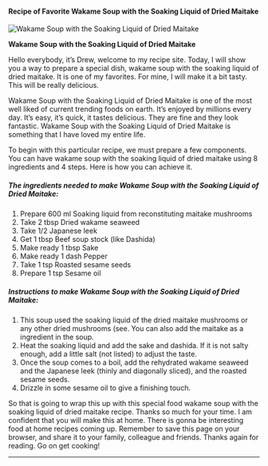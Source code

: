             

#### Recipe of Favorite Wakame Soup with the Soaking Liquid of Dried Maitake

![Wakame Soup with the Soaking Liquid of Dried Maitake](https://img-global.cpcdn.com/recipes/5370593462452224/751x532cq70/wakame-soup-with-the-soaking-liquid-of-dried-maitake-recipe-main-photo.jpg)

**Wakame Soup with the Soaking Liquid of Dried Maitake**

Hello everybody, it’s Drew, welcome to my recipe site. Today, I will show you a way to prepare a special dish, wakame soup with the soaking liquid of dried maitake. It is one of my favorites. For mine, I will make it a bit tasty. This will be really delicious.

Wakame Soup with the Soaking Liquid of Dried Maitake is one of the most well liked of current trending foods on earth. It’s enjoyed by millions every day. It’s easy, it’s quick, it tastes delicious. They are fine and they look fantastic. Wakame Soup with the Soaking Liquid of Dried Maitake is something that I have loved my entire life.

To begin with this particular recipe, we must prepare a few components. You can have wakame soup with the soaking liquid of dried maitake using 8 ingredients and 4 steps. Here is how you can achieve it.

##### The ingredients needed to make Wakame Soup with the Soaking Liquid of Dried Maitake:

1.  Prepare 600 ml Soaking liquid from reconstituting maitake mushrooms
2.  Take 2 tbsp Dried wakame seaweed
3.  Take 1/2 Japanese leek
4.  Get 1 tbsp Beef soup stock (like Dashida)
5.  Make ready 1 tbsp Sake
6.  Make ready 1 dash Pepper
7.  Take 1 tsp Roasted sesame seeds
8.  Prepare 1 tsp Sesame oil

##### Instructions to make Wakame Soup with the Soaking Liquid of Dried Maitake:

1.  This soup used the soaking liquid of the dried maitake mushrooms or any other dried mushrooms (see. You can also add the maitake as a ingredient in the soup.
2.  Heat the soaking liquid and add the sake and dashida. If it is not salty enough, add a little salt (not listed) to adjust the taste.
3.  Once the soup comes to a boil, add the rehydrated wakame seaweed and the Japanese leek (thinly and diagonally sliced), and the roasted sesame seeds.
4.  Drizzle in some sesame oil to give a finishing touch.

So that is going to wrap this up with this special food wakame soup with the soaking liquid of dried maitake recipe. Thanks so much for your time. I am confident that you will make this at home. There is gonna be interesting food at home recipes coming up. Remember to save this page on your browser, and share it to your family, colleague and friends. Thanks again for reading. Go on get cooking!

* * *